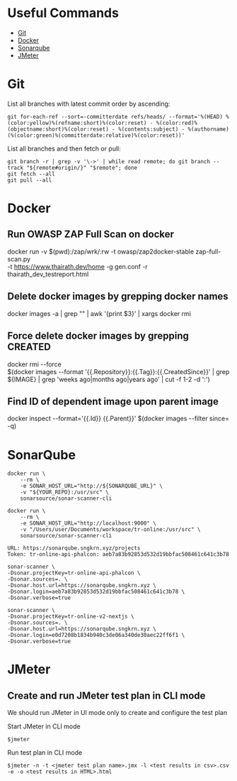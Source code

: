 # Useful Commands

- [Git](#git)
- [Docker](#docker)
- [Sonarqube](#sonarqube)
- [JMeter](#jmeter)


# Git

List all branches with latest commit order by ascending:

    git for-each-ref --sort=-committerdate refs/heads/ --format='%(HEAD) %(color:yellow)%(refname:short)%(color:reset) - %(color:red)%(objectname:short)%(color:reset) - %(contents:subject) - %(authorname) (%(color:green)%(committerdate:relative)%(color:reset))'

List all branches and then fetch or pull:

    git branch -r | grep -v '\->' | while read remote; do git branch --track "${remote#origin/}" "$remote"; done
    git fetch --all
    git pull --all

# Docker

## Run OWASP ZAP Full Scan on docker
docker run -v $(pwd):/zap/wrk/:rw -t owasp/zap2docker-stable zap-full-scan.py \
    -t https://www.thairath.dev/home -g gen.conf -r thairath_dev_testreport.html

## Delete docker images by grepping docker names
docker images -a | grep "<none>" | awk '{print $3}' | xargs docker rmi

## Force delete docker images by grepping CREATED
docker rmi --force \
    $(docker images --format '{{.Repository}}:{{.Tag}}:{{.CreatedSince}}' | grep ${IMAGE} | grep 'weeks ago\|months ago\|years ago' | cut -f 1-2 -d ':')

## Find ID of dependent image upon parent image
docker inspect --format='{{.Id}} {{.Parent}}' $(docker images --filter since=<imageId> -q)

# SonarQube

    docker run \
        --rm \
        -e SONAR_HOST_URL="http://${SONARQUBE_URL}" \
        -v "${YOUR_REPO}:/usr/src" \
        sonarsource/sonar-scanner-cli

    docker run \
        --rm \
        -e SONAR_HOST_URL="http://localhost:9000" \
        -v "/Users/user/Documents/workspace/tr-online:/usr/src" \
        sonarsource/sonar-scanner-cli

    URL: https://sonarqube.sngkrn.xyz/projects
    Token: tr-online-api-phalcon: aeb7a83b92853d532d19bbfac508461c641c3b78

    sonar-scanner \
    -Dsonar.projectKey=tr-online-api-phalcon \
    -Dsonar.sources=. \
    -Dsonar.host.url=https://sonarqube.sngkrn.xyz \
    -Dsonar.login=aeb7a83b92853d532d19bbfac508461c641c3b78 \
    -Dsonar.verbose=true

    sonar-scanner \
    -Dsonar.projectKey=tr-online-v2-nextjs \
    -Dsonar.sources=. \
    -Dsonar.host.url=https://sonarqube.sngkrn.xyz \
    -Dsonar.login=e0d7208b1834b940c3de06a340de30aec22ff6f1 \
    -Dsonar.verbose=true

# JMeter

## Create and run JMeter test plan in CLI mode
We should run JMeter in UI mode only to create and configure the test plan

Start JMeter in CLI mode

    $jmeter

Run test plan in CLI mode

    $jmeter -n -t <jmeter test plan name>.jmx -l <test results in csv>.csv -e -o <test results in HTML>.html

